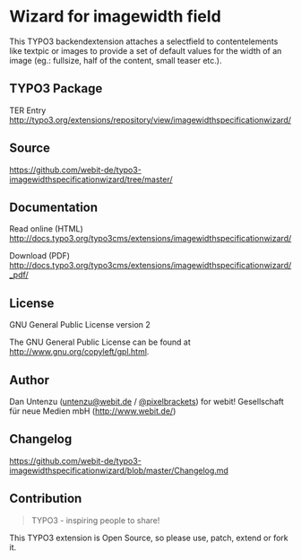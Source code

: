 Wizard for imagewidth field
===========================

This TYPO3 backendextension attaches a selectfield to contentelements like textpic or images to provide a set of default values for the width of an image (eg.: fullsize, half of the content, small teaser etc.).

TYPO3 Package
-------------

TER Entry http://typo3.org/extensions/repository/view/imagewidthspecificationwizard/

Source
------

https://github.com/webit-de/typo3-imagewidthspecificationwizard/tree/master/

Documentation
-------------

Read online (HTML) http://docs.typo3.org/typo3cms/extensions/imagewidthspecificationwizard/

Download (PDF) http://docs.typo3.org/typo3cms/extensions/imagewidthspecificationwizard/_pdf/

License
-------

GNU General Public License version 2

The GNU General Public License can be found at http://www.gnu.org/copyleft/gpl.html.

Author
------

Dan Untenzu (<untenzu@webit.de> / [@pixelbrackets](https://github.com/pixelbrackets))
for webit! Gesellschaft für neue Medien mbH (http://www.webit.de/)

Changelog
---------

https://github.com/webit-de/typo3-imagewidthspecificationwizard/blob/master/Changelog.md

Contribution
------------

> TYPO3 - inspiring people to share!

This TYPO3 extension is Open Source, so please use, patch, extend or fork it.